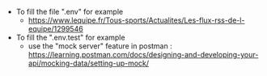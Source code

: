 - To fill the file ".env" for example
  - https://www.lequipe.fr/Tous-sports/Actualites/Les-flux-rss-de-l-equipe/1299546
- To fill the ".env.test" for example
  - use the "mock server" feature in postman : https://learning.postman.com/docs/designing-and-developing-your-api/mocking-data/setting-up-mock/